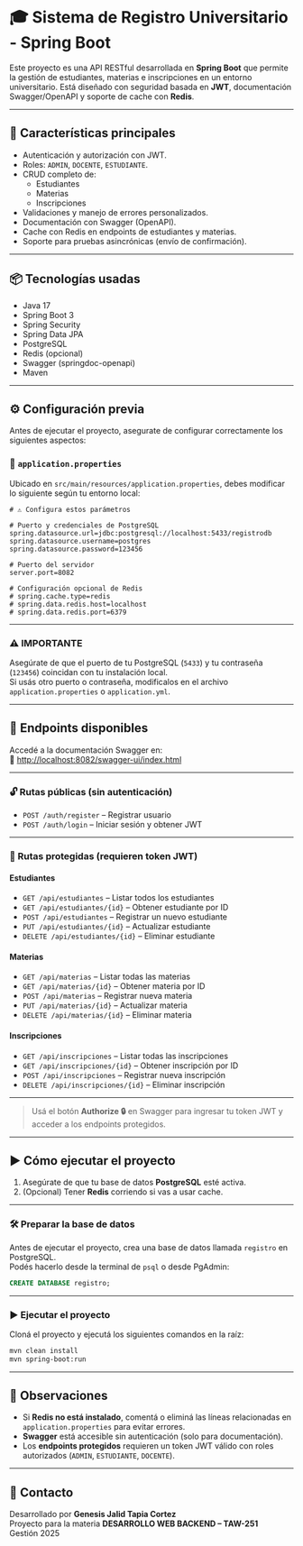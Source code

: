 # 🎓 Sistema de Registro Universitario - Spring Boot

Este proyecto es una API RESTful desarrollada en **Spring Boot** que permite la gestión de estudiantes, materias e inscripciones en un entorno universitario. Está diseñado con seguridad basada en **JWT**, documentación Swagger/OpenAPI y soporte de cache con **Redis**.

---

## 🚀 Características principales

- Autenticación y autorización con JWT.
- Roles: `ADMIN`, `DOCENTE`, `ESTUDIANTE`.
- CRUD completo de:
  - Estudiantes
  - Materias
  - Inscripciones
- Validaciones y manejo de errores personalizados.
- Documentación con Swagger (OpenAPI).
- Cache con Redis en endpoints de estudiantes y materias.
- Soporte para pruebas asincrónicas (envío de confirmación).

---

## 📦 Tecnologías usadas

- Java 17
- Spring Boot 3
- Spring Security
- Spring Data JPA
- PostgreSQL
- Redis (opcional)
- Swagger (springdoc-openapi)
- Maven

---

## ⚙️ Configuración previa

Antes de ejecutar el proyecto, asegurate de configurar correctamente los siguientes aspectos:

### 🔧 `application.properties`

Ubicado en `src/main/resources/application.properties`, debes modificar lo siguiente según tu entorno local:

```properties
# ⚠️ Configura estos parámetros

# Puerto y credenciales de PostgreSQL
spring.datasource.url=jdbc:postgresql://localhost:5433/registrodb
spring.datasource.username=postgres
spring.datasource.password=123456

# Puerto del servidor
server.port=8082

# Configuración opcional de Redis
# spring.cache.type=redis
# spring.data.redis.host=localhost
# spring.data.redis.port=6379
```

---

### ⚠️ IMPORTANTE

Asegúrate de que el puerto de tu PostgreSQL (`5433`) y tu contraseña (`123456`) coincidan con tu instalación local.  
Si usás otro puerto o contraseña, modificalos en el archivo `application.properties` o `application.yml`.

---

## 🧪 Endpoints disponibles

Accedé a la documentación Swagger en:  
📍 [http://localhost:8082/swagger-ui/index.html](http://localhost:8082/swagger-ui/index.html)

---

### 🔓 Rutas públicas (sin autenticación)

- `POST /auth/register` – Registrar usuario  
- `POST /auth/login` – Iniciar sesión y obtener JWT

---

### 🔐 Rutas protegidas (requieren token JWT)

#### Estudiantes
- `GET /api/estudiantes` – Listar todos los estudiantes  
- `GET /api/estudiantes/{id}` – Obtener estudiante por ID  
- `POST /api/estudiantes` – Registrar un nuevo estudiante  
- `PUT /api/estudiantes/{id}` – Actualizar estudiante  
- `DELETE /api/estudiantes/{id}` – Eliminar estudiante  

#### Materias
- `GET /api/materias` – Listar todas las materias  
- `GET /api/materias/{id}` – Obtener materia por ID  
- `POST /api/materias` – Registrar nueva materia  
- `PUT /api/materias/{id}` – Actualizar materia  
- `DELETE /api/materias/{id}` – Eliminar materia  

#### Inscripciones
- `GET /api/inscripciones` – Listar todas las inscripciones  
- `GET /api/inscripciones/{id}` – Obtener inscripción por ID  
- `POST /api/inscripciones` – Registrar nueva inscripción  
- `DELETE /api/inscripciones/{id}` – Eliminar inscripción

---

> Usá el botón **Authorize 🔒** en Swagger para ingresar tu token JWT y acceder a los endpoints protegidos.

---

## ▶️ Cómo ejecutar el proyecto

1. Asegúrate de que tu base de datos **PostgreSQL** esté activa.  
2. (Opcional) Tener **Redis** corriendo si vas a usar cache.

---

### 🛠️ Preparar la base de datos

Antes de ejecutar el proyecto, crea una base de datos llamada `registro` en PostgreSQL.  
Podés hacerlo desde la terminal de `psql` o desde PgAdmin:

```sql
CREATE DATABASE registro;
```

---

### ▶️ Ejecutar el proyecto

Cloná el proyecto y ejecutá los siguientes comandos en la raíz:

```bash
mvn clean install
mvn spring-boot:run
```

---

## 🧠 Observaciones

- Si **Redis no está instalado**, comentá o eliminá las líneas relacionadas en `application.properties` para evitar errores.
- **Swagger** está accesible sin autenticación (solo para documentación).
- Los **endpoints protegidos** requieren un token JWT válido con roles autorizados (`ADMIN`, `ESTUDIANTE`, `DOCENTE`).

---

## 📩 Contacto

Desarrollado por **Genesis Jalid Tapia Cortez**  
Proyecto para la materia **DESARROLLO WEB BACKEND – TAW-251**  
Gestión 2025


